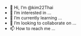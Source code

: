 - 👋 Hi, I’m @kim22Thai
- 👀 I’m interested in ...
- 🌱 I’m currently learning ...
- 💞️ I’m looking to collaborate on ...
- 📫 How to reach me ...

<!---
kim22Thai/kim22Thai is a ✨ special ✨ repository because its `README.md` (this file) appears on your GitHub profile.
You can click the Preview link to take a look at your changes.
--->
